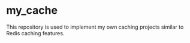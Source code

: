 # my_cache
This repository is used to implement my own caching projects similar to Redis caching features.
